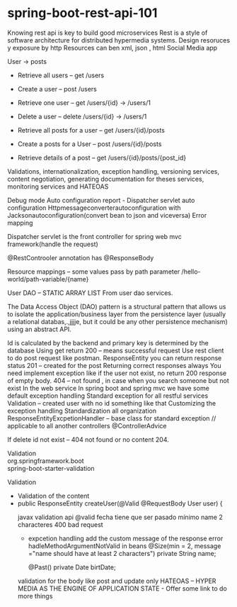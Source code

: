 # spring-boot-rest-api-101


Knowing rest api is key to build good microservices
Rest is a style of software architecture for distributed hypermedia systems. Design resoruces y exposure by http
Resources can ben xml, json , html
Social Media app

User -> posts

-	Retrieve all users – get /users
-	Create a user – post /users
-	Retrieve one user – get /users/{id} -> /users/1
-	Delete a user – delete  /users/{id} -> /users/1

-	Retrieve all posts for a user – get /users/{id}/posts
-	Create a posts for a User – post /users/{id}/posts
-	Retrieve details of a post – get  /users/{id}/posts/{post_id}

Validations, internationalization, exception handling, versioning services, content negotiation, generating documentation for theses services, monitoring services and HATEOAS

Debug mode
Auto configuration report - 
Dispatcher servlet auto configuration
Httpmessageconverterautoconfiguration with Jacksonautoconfiguration(convert bean to json and viceversa)
Error mapping

Dispatcher servlet is the front controller for spring web mvc framework(handle the request)

@RestControoler annotation has @ResponseBody


Resource mappings – some values pass by path parameter
/hello-world/path-variable/{name}

User DAO – STATIC ARRAY LIST From user dao services.   

The Data Access Object (DAO) pattern is a structural pattern that allows us to isolate the application/business layer from the persistence layer (usually a relational databas,.,jjjje, but it could be any other persistence mechanism) using an abstract API.

Id is calculated by the backend and primary key is determined by the database
Using get return 200 – means successful request
Use rest client to do post request like postman.
 ResponseEntity you can return response status
201 – created for the post
Returning correct responses always
You need implement exception like if the user not exist, no return 200 response of empty body.
404 – not found , in case when you search someone but not exist In the web service
In spring boot and spring mvc we have some default exception handling
Standard exception for all restful services
Validation – created user with no id something like that
Customizing the exception handling
Standardization all organization
ResponseEntityExcpetionHandler – base class for standard exception
// applicable to all another controllers
@ControllerAdvice

If delete id not exist – 404 not found or no content 204.

Validation
<dependency>    
            <groupId>org.springframework.boot</groupId>    
            <artifactId>spring-boot-starter-validation</artifactId>
        </dependency>


Validation
-	Validation of the content
-	public ResponseEntity<Object> createUser(@Valid @RequestBody User user) {

javax validation api @valid
fecha tiene que ser pasado
mínimo name 2 characteres
400 bad request 
-	expcetion handling add the custom message of the response error
hadleMethodArgumentNotValid
in beans
  @Size(min = 2, message ="name should have at least 2 characters")
    private String name;
    
    @Past()
    private Date birtDate;

validation for the body like post and update only
HATEOAS – HYPER MEDIA AS THE ENGINE OF APPLICATION STATE  - Offer some link to do more things

